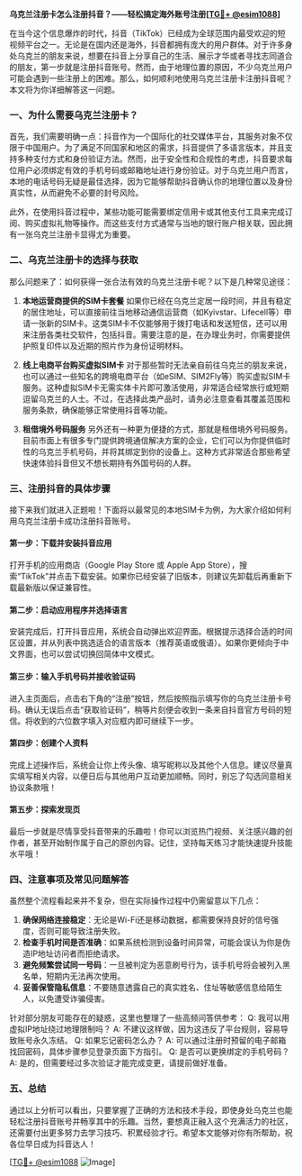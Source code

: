**乌克兰注册卡怎么注册抖音？——轻松搞定海外账号注册[[TG💪+ @esim1088](https://t.me/s/esim1088)]**

在当今这个信息爆炸的时代，抖音（TikTok）已经成为全球范围内最受欢迎的短视频平台之一。无论是在国内还是海外，抖音都拥有庞大的用户群体。对于许多身处乌克兰的朋友来说，想要在抖音上分享自己的生活、展示才华或者寻找志同道合的朋友，第一步就是注册抖音账号。然而，由于地理位置的原因，不少乌克兰用户可能会遇到一些注册上的困难。那么，如何顺利地使用乌克兰注册卡注册抖音呢？本文将为你详细解答这一问题。

### 一、为什么需要乌克兰注册卡？

首先，我们需要明确一点：抖音作为一个国际化的社交媒体平台，其服务对象不仅限于中国用户。为了满足不同国家和地区的需求，抖音提供了多语言版本，并且支持多种支付方式和身份验证方法。然而，出于安全性和合规性的考虑，抖音要求每位用户必须绑定有效的手机号码或邮箱地址进行身份验证。对于乌克兰用户而言，本地的电话号码无疑是最佳选择，因为它能够帮助抖音确认你的地理位置以及身份真实性，从而避免不必要的封号风险。

此外，在使用抖音过程中，某些功能可能需要绑定信用卡或其他支付工具来完成订阅、购买虚拟礼物等操作。而这些支付方式通常与当地的银行账户相关联，因此拥有一张乌克兰注册卡显得尤为重要。

### 二、乌克兰注册卡的选择与获取

那么问题来了：如何获得一张合法有效的乌克兰注册卡呢？以下是几种常见途径：

1. **本地运营商提供的SIM卡套餐**
   如果你已经在乌克兰定居一段时间，并且有稳定的居住地址，可以直接前往当地移动通信运营商（如Kyivstar、Lifecell等）申请一张新的SIM卡。这类SIM卡不仅能够用于拨打电话和发送短信，还可以用来注册各类社交软件，包括抖音。需要注意的是，在办理业务时，你需要提供护照复印件以及近期的照片作为身份证明材料。

2. **线上电商平台购买虚拟SIM卡**
   对于那些暂时无法亲自前往乌克兰的朋友来说，也可以通过一些知名的跨境电商平台（如eSIM、SIM2Fly等）购买虚拟SIM卡服务。这种虚拟SIM卡无需实体卡片即可激活使用，非常适合经常旅行或短期逗留乌克兰的人士。不过，在选择此类产品时，请务必注意查看其覆盖范围和服务条款，确保能够正常使用抖音等功能。

3. **租借境外号码服务**
   另外还有一种更为便捷的方式，那就是租借境外号码服务。目前市面上有很多专门提供跨境通信解决方案的企业，它们可以为你提供临时性的乌克兰手机号码，并将其绑定到你的设备上。这种方式非常适合那些希望快速体验抖音但又不想长期持有外国号码的人群。

### 三、注册抖音的具体步骤

接下来我们就进入正题啦！下面将以最常见的本地SIM卡为例，为大家介绍如何利用乌克兰注册卡成功注册抖音账号。

#### 第一步：下载并安装抖音应用
打开手机的应用商店（Google Play Store 或 Apple App Store），搜索“TikTok”并点击下载安装。如果你已经安装了旧版本，则建议先卸载后再重新下载最新版以保证兼容性。

#### 第二步：启动应用程序并选择语言
安装完成后，打开抖音应用，系统会自动弹出欢迎界面。根据提示选择合适的时间区设置，并从列表中挑选适合的语言版本（推荐英语或俄语）。如果你更倾向于中文界面，也可以尝试切换回简体中文模式。

#### 第三步：输入手机号码并接收验证码
进入主页面后，点击右下角的“注册”按钮，然后按照指示填写你的乌克兰注册卡号码。确认无误后点击“获取验证码”，稍等片刻便会收到一条来自抖音官方号码的短信。将收到的六位数字填入对应框内即可继续下一步。

#### 第四步：创建个人资料
完成上述操作后，系统会让你上传头像、填写昵称以及其他个人信息。建议尽量真实填写相关内容，以便日后与其他用户互动更加顺畅。同时，别忘了勾选同意相关协议条款哦！

#### 第五步：探索发现页
最后一步就是尽情享受抖音带来的乐趣啦！你可以浏览热门视频、关注感兴趣的创作者，甚至开始制作属于自己的原创内容。记住，坚持每天练习才能快速提升技能水平哦！

### 四、注意事项及常见问题解答

虽然整个流程看起来并不复杂，但在实际操作过程中仍需留意以下几点：

1. **确保网络连接稳定**：无论是Wi-Fi还是移动数据，都需要保持良好的信号强度，否则可能导致注册失败。
2. **检查手机时间是否准确**：如果系统检测到设备时间异常，可能会误认为你是伪造IP地址访问者而拒绝请求。
3. **避免频繁尝试同一号码**：一旦被判定为恶意刷号行为，该手机号将会被列入黑名单，短期内无法再次使用。
4. **妥善保管隐私信息**：不要随意透露自己的真实姓名、住址等敏感信息给陌生人，以免遭受诈骗侵害。

针对部分朋友可能存在的疑惑，这里也整理了一些高频问答供参考：
Q: 我可以用虚拟IP地址绕过地理限制吗？
A: 不建议这样做，因为这违反了平台规则，容易导致账号永久冻结。
Q: 如果忘记密码怎么办？
A: 可以通过注册时预留的电子邮箱找回密码，具体步骤参见登录页面下方指引。
Q: 是否可以更换绑定的手机号码？
A: 是的，但需要经过多次验证才能完成变更，请提前做好准备。

### 五、总结

通过以上分析可以看出，只要掌握了正确的方法和技术手段，即使身处乌克兰也能轻松注册抖音账号并畅享其中的乐趣。当然，要想真正融入这个充满活力的社区，还需要付出更多努力去学习技巧、积累经验才行。希望本文能够对你有所帮助，祝各位早日成为抖音达人！

[[TG💪+ @esim1088](https://t.me/s/esim1088) ![Image](https://i.postimg.cc/4NQfJmqS/Snipaste-2025-05-13-00-14-12.png)]